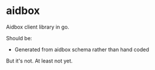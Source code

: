 aidbox
======

Aidbox client library in go.

Should be:
- Generated from aidbox schema rather than hand coded

But it's not. At least not yet.